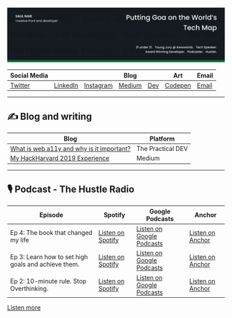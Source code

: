 ![Cover Image](./images/cover.png)

| Social Media | &nbsp; | &nbsp; | Blog | &nbsp; | Art | Email |
| ---- | ---- | ---- | ---- | ---- | ---- | ---- |
| [Twitter](https://twitter.com/__salil_naik__) | [LinkedIn](https://www.linkedin.com/in/salilnaik/) | [Instagram](https://www.instagram.com/_salilnaik_/) | [Medium](https://medium.com/@salil.naik27) | [Dev](https://dev.to/salilnaik) | [Codepen](https://codepen.io/salilnaik) | [Email](mailto:salil.naik27@gmail.com) |

<hr>

## ✍ Blog and writing

| Blog                                                                                                                | Platform          |
| ------------------------------------------------------------------------------------------------------------------- | ----------------- |
| [What is web a11y and why is it important?](https://dev.to/salilnaik/what-is-web-a11y-and-why-is-it-important-4fic) | The Practical DEV |
| [My HackHarvard 2019 Experience](https://medium.com/@salil.naik27/my-hackharvard-2019-experience-da1b64f4e5c5)      | Medium            |

<hr>

## 🎙 Podcast - The Hustle Radio

| Episode | Spotify | Google Podcasts | Anchor |
| ------- | ------- | --------------- | ------ |
| Ep 4: The book that changed my life | [Listen on Spotify](https://open.spotify.com/episode/7Kx0Da9k4Vzk8sibAkIEDb?si=Og9a4MUxQ-Gdp0yyRLniHQ) | [Listen on Google Podcasts](https://podcasts.google.com/feed/aHR0cHM6Ly9hbmNob3IuZm0vcy9mNGEwYmI0L3BvZGNhc3QvcnNz/episode/YzI4ZjU1NzQtYjA3Yi00YjU5LTk3ODQtOTMyMmExNTRjNDY5?sa=X&ved=0CAQQ8qgGahcKEwjo6a6Y-5PuAhUAAAAAHQAAAAAQAQ) | [Listen on Anchor](https://anchor.fm/the-hustle-radio/episodes/Ep-4-The-book-that-changed-my-life-eoe8ol) | 
| Ep 3: Learn how to set high goals and achieve them. | [Listen on Spotify](https://open.spotify.com/episode/6x7YOmOevNIpkl9IT5Vv2T?si=QsKwPIzCQRC_OwpdnXRmSw) | [Listen on Google Podcasts](https://podcasts.google.com/feed/aHR0cHM6Ly9hbmNob3IuZm0vcy9mNGEwYmI0L3BvZGNhc3QvcnNz/episode/MTBmMzg4MmMtYjYxNC00M2ZkLWJjZmYtMmQ0N2UyZDRiMWE0?sa=X&ved=0CAUQkfYCahcKEwigu9eg-5PuAhUAAAAAHQAAAAAQAQ) | [Listen on Anchor](https://anchor.fm/the-hustle-radio/episodes/Ep-3-Learn-how-to-set-high-goals-and-achieve-them-e9rcnt/a-a17mv4n) | 
| Ep 2: 10-minute rule. Stop Overthinking. | [Listen on Spotify](https://open.spotify.com/episode/2k2dqNncKN5cOslhu7iFUU?si=PnzVmwXkQn-8DprbF_Iyrg) | [Listen on Google Podcasts](https://podcasts.google.com/feed/aHR0cHM6Ly9hbmNob3IuZm0vcy9mNGEwYmI0L3BvZGNhc3QvcnNz/episode/MmVjMzQxYTUtZDI4ZS0xYTQzLTJiMmItZTEzZWVlMWYzYTJk?sa=X&ved=0CAUQkfYCahcKEwjQmZaL_JPuAhUAAAAAHQAAAAAQAQ) | [Listen on Anchor](https://anchor.fm/the-hustle-radio/episodes/Ep-2-10-minute-rule--Stop-Overthinking-e8ubut/a-a110oh4) | 

[Listen more](https://open.spotify.com/show/5NUCt7kFlBhtenJmPPMozK)

<!-- <br>

![Stats Card](https://github-readme-stats.vercel.app/api?username=salil-naik&show_icons=true&line_height=27&count_private=true&title_color=ffffff&text_color=c9cacc&icon_color=2bbc8a&bg_color=1d1f21)
   -->

<!--
**salil-naik/salil-naik** is a ✨ _special_ ✨ repository because its `README.md` (this file) appears on your GitHub profile.

Here are some ideas to get you started:

- 🔭 I’m currently working on ...
- 🌱 I’m currently learning ...
- 👯 I’m looking to collaborate on ...
- 🤔 I’m looking for help with ...
- 💬 Ask me about ...
- 📫 How to reach me: ...
- 😄 Pronouns: ...
- ⚡ Fun fact: ...
-->
